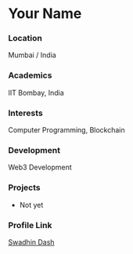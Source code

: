 # Your Name

### Location

Mumbai / India

### Academics

IIT Bombay, India

### Interests

Computer Programming, Blockchain

### Development

Web3 Development

### Projects

- Not yet

### Profile Link

[Swadhin Dash](https://github.com/Swadine)